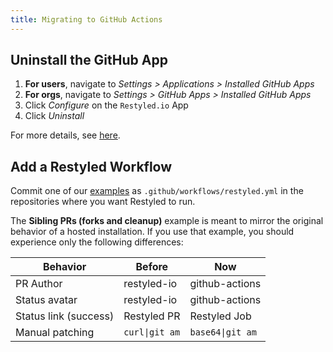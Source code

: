 ```yaml
---
title: Migrating to GitHub Actions
---
```


## Uninstall the GitHub App

1. **For users**, navigate to _Settings > Applications > Installed GitHub Apps_
1. **For orgs**, navigate to _Settings > GitHub Apps > Installed GitHub Apps_
1. Click _Configure_ on the `Restyled.io` App
1. Click _Uninstall_

For more details, see [here](https://docs.github.com/en/apps/using-github-apps/reviewing-and-modifying-installed-github-apps#navigating-to-the-github-app-you-want-to-review-or-modify).

## Add a Restyled Workflow

Commit one of our [examples][actions] as `.github/workflows/restyled.yml` in the
repositories where you want Restyled to run.

[actions]: https://github.com/restyled-io/actions?tab=readme-ov-file#usage-examples

The **Sibling PRs (forks and cleanup)** example is meant to mirror the original
behavior of a hosted installation. If you use that example, you should
experience only the following differences:

| Behavior              | Before            | Now               |
| ---                   | ---               | ---               |
| PR Author             | restyled-io       | github-actions    |
| Status avatar         | restyled-io       | github-actions    |
| Status link (success) | Restyled PR       | Restyled Job      |
| Manual patching       | `curl\|git am`    | `base64\|git am`  |

